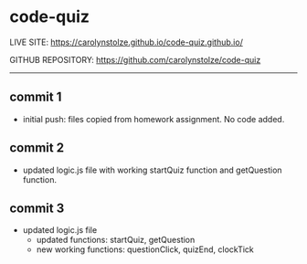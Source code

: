 # code-quiz

LIVE SITE:
https://carolynstolze.github.io/code-quiz.github.io/

GITHUB REPOSITORY:
https://github.com/carolynstolze/code-quiz
- - -

## commit 1
- initial push: files copied from homework assignment. No code added.

## commit 2
- updated logic.js file with working startQuiz function and getQuestion function.

## commit 3
- updated logic.js file 
    - updated functions: startQuiz, getQuestion
    - new working functions: questionClick, quizEnd, clockTick